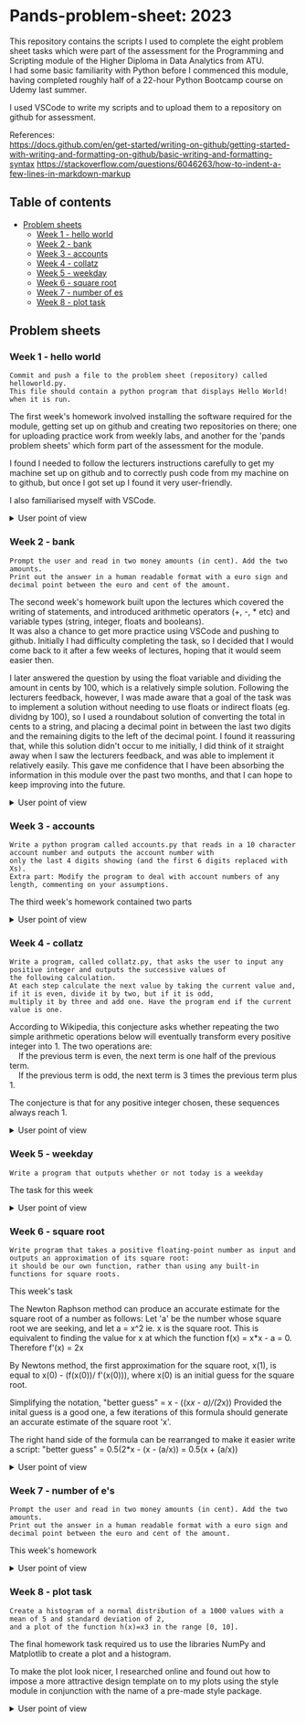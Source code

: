 # Pands-problem-sheet: 2023

This repository contains the scripts I used to complete the eight problem sheet tasks which were part of the assessment for the Programming and Scripting module of the Higher Diploma in Data Analytics from ATU. \
I had some basic familiarity with Python before I commenced this module, having completed roughly half of a 22-hour Python Bootcamp course on Udemy last summer.

I used VSCode to write my scripts and to upload them to a repository on github for assessment.

References: \
https://docs.github.com/en/get-started/writing-on-github/getting-started-with-writing-and-formatting-on-github/basic-writing-and-formatting-syntax
https://stackoverflow.com/questions/6046263/how-to-indent-a-few-lines-in-markdown-markup


## Table of contents
* [Problem sheets](#problem-sheets)
    * [Week 1 - hello world](#week-1-hello-world)
    * [Week 2 - bank](#week-2-bank)
    * [Week 3 - accounts](#week-3-accounts)
    * [Week 4 - collatz](#week-4-collatz)
    * [Week 5 - weekday](#week-5-weekday)
    * [Week 6 - square root](#week-6-square-root)
    * [Week 7 - number of es](#week-7-number-of-es)
    * [Week 8 - plot task](#week-8-plot-task)


## Problem sheets

###  Week 1 - hello world 
    
    Commit and push a file to the problem sheet (repository) called helloworld.py.
    This file should contain a python program that displays Hello World! when it is run.

The first week's homework involved installing the software required for the module, getting set up on github and creating two repositories on there; one for uploading practice work from weekly labs, and another for the 'pands problem sheets' which form part of the assessment for the module.

I found I needed to follow the lecturers instructions carefully to get my machine set up on github and to correctly push code from my machine on to github, but once I got set up I found it very user-friendly.

I also familiarised myself with VSCode.


<details>
           <summary>User point of view</summary>
           <p>
         
User call of the script is :

```
python .\01_helloworld.py
```
User input:
```
(N/A)     
```
User output is :
```
Hello World!
```
</p>
</details>



###  Week 2 - bank
    
    Prompt the user and read in two money amounts (in cent). Add the two amounts.
    Print out the answer in a human readable format with a euro sign and decimal point between the euro and cent of the amount.

The second week's homework built upon the lectures which covered the writing of statements, and introduced arithmetic operators (+, -, * etc) and variable types (string, integer, floats and booleans). \
It was also a chance to get more practice using VSCode and pushing to github. Initially I had difficulty completing the task, so I decided that I would come back to it after a few weeks of lectures, hoping that it would seem easier then. 

I later answered the question by using the float variable and dividing the amount in cents by 100, which is a relatively simple solution. Following the lecturers feedback, however, I was made aware that a goal of the task was to implement a solution without needing to use floats or indirect floats (eg. dividng by 100), so I used a roundabout solution of converting the total in cents to a string, and placing a decimal point in between the last two digits and the remaining digits to the left of the decimal point. I found it reassuring that, while this solution didn't occur to me initially, I did think of it straight away when I saw the lecturers feedback, and was able to implement it relatively easily. This gave me confidence that I have been absorbing the information in this module over the past two months, and that I can hope to keep improving into the future.


<details>
           <summary>User point of view</summary>
           <p>
         
User call of the script is :
```
python .\02_bank.py
```
User input:
```
Enter amount 1 in cents: 88
Enter amount 2 in cents: 67        
```
User output is :
```
€1.55
```
</p>
</details>



###  Week 3 - accounts
    
    Write a python program called accounts.py that reads in a 10 character account number and outputs the account number with 
    only the last 4 digits showing (and the first 6 digits replaced with Xs).
    Extra part: Modify the program to deal with account numbers of any length, commenting on your assumptions.

The third week's homework contained two parts


<details>
           <summary>User point of view</summary>
           <p>
         
User call of the first script is :

```
python .\03_accounts.py
```
User input:
```
Please enter a ten digit number: 3456345678
```
User output is : 
```
XXXXXX5678
```
User call of the second script is :
```
python .\03_accounts.extra.py
```
User input:
```
Please enter a number containing seven or more digits: 67891234567      
```
User output is : 
```
XXXXXXX4567
```
</p>
</details>


###  Week 4 - collatz
    
    Write a program, called collatz.py, that asks the user to input any positive integer and outputs the successive values of 
    the following calculation.
    At each step calculate the next value by taking the current value and, if it is even, divide it by two, but if it is odd,
    multiply it by three and add one. Have the program end if the current value is one.
    

According to Wikipedia, this conjecture asks whether repeating the two simple arithmetic operations 
below will eventually transform every positive integer into 1. The two operations are: \
&nbsp;&nbsp;&nbsp;&nbsp;If the previous term is even, the next term is one half of the previous term. \
&nbsp;&nbsp;&nbsp;&nbsp;If the previous term is odd, the next term is 3 times the previous term plus 1.

The conjecture is that for any positive integer chosen, these sequences always reach 1.


<details>
           <summary>User point of view</summary>
           <p>
         
User call of the script is :
```
python .\04_collatz.py
```
User input:
```
Enter an integer greater than 1: 75
```
User output is :
```
75 226 113 340 170 85 256 128 64 32 16 8 4 2 1 :
And so another positive integer succumbs to the gravitational pull of the Collatz conjecture
```
</p>
</details>


###  Week 5 - weekday
    
    Write a program that outputs whether or not today is a weekday

The task for this week


<details>
           <summary>User point of view</summary>
           <p>
         
User call of the script is :
```
python .\05_weekday.py
```
User input:
```
(N/A)       
```
User output on a weekday (example) :
```
Today it is Monday, which unfortunately is a weekday!
```
User output on a weekend (example) :
```
Today it is Saturday, which thankfully is the weekend!
```
</p>
</details>


###  Week 6 - square root
    
    Write program that takes a positive floating-point number as input and outputs an approximation of its square root:
    it should be our own function, rather than using any built-in functions for square roots.

This week's task 

The Newton Raphson method can produce an accurate estimate for the square root of a number as follows:
Let 'a' be the number whose square root we are seeking, and let a = x^2 ie. x is the square root.
This is equivalent to finding the value for x at which the function f(x) = x*x - a = 0. 
Therefore f'(x) = 2x

By Newtons method, the first approximation for the square root, x(1), is equal to x(0) - (f(x(0))/ f'(x(0))), 
where x(0) is an initial guess for the square root.

Simplifying the notation, "better guess" = x - ((x*x - a)/(2*x))
Provided the inital guess is a good one, a few iterations of this formula should generate an accurate 
estimate of the square root 'x'. 

The right hand side of the formula can be rearranged to make it easier write a script:
"better guess" = 0.5(2*x - (x - (a/x)) 
= 0.5(x + (a/x)) 


<details>
           <summary>User point of view</summary>
           <p>
         
User call of the script is :
```
python .\06_square.root.py
```
User input:
```
Choose a positive floating-point number: 499
```
User output is :
```
22.338307903688676
```
</p>
</details>



###  Week 7 - number of e's
    
    Prompt the user and read in two money amounts (in cent). Add the two amounts.
    Print out the answer in a human readable format with a euro sign and decimal point between the euro and cent of the amount.

This week's homework 


<details>
           <summary>User point of view</summary>
           <p>
         
User call of the script is :
```
python .\07_numberofes.py hardtimeschapter1.txt
```
User input:
```
(N/A) - the script runs correctly when the user includes the name of the text file to be read as the first argument 
following the name of the script, when calling the script.
```
User output is :
```
The letter 'e' appears in the file '.\hardtimes_chapter1.txt' 181 times.
```
</p>
</details>



###  Week 8 - plot task
    
    Create a histogram of a normal distribution of a 1000 values with a mean of 5 and standard deviation of 2, 
    and a plot of the function h(x)=x3 in the range [0, 10].

The final homework task required us to use the libraries NumPy and Matplotlib to create a plot and a histogram.

To make the plot look nicer, I researched online and found out how to impose a more attractive design template on to my plots using the style module in conjunction with the name of a pre-made style package.


<details>
           <summary>User point of view</summary>
           <p>
         
User call of the script is :
```
python .\08_plottask_hist.py
```
User input:
```
(N/A)
```
User output is :
```
(A histogram is generated representing a normal distribution of a 1000 values with a mean of 5 and standard deviation of 2.
I have saved a sample of the output of this script in my pands-problem-sheet repository under the name 08_plottask_hist.png)
            
```
User call of the script is :
```
python .\08_plottask_plot.py
```
User input:
```
(N/A)
```
User output is :
```
(A plot is generated of the function h(x)=x3 in the range [0, 10].
I have saved a sample of the output of this script in my pands-problem-sheet repository under the name 08_plottask_plot.png)
```
</p>
</details>


